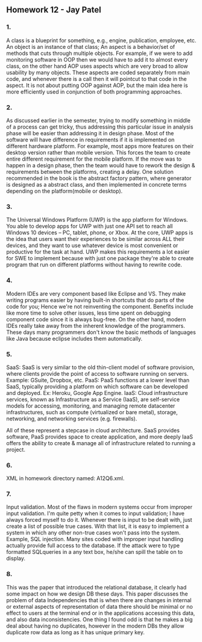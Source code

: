 ## Homework 12 - Jay Patel ##

### 1. ###
A class is a blueprint for something, e.g., engine, publication, employee, etc. An object is an instance of that class; An aspect is a behavior/set of methods that cuts through multiple objects. For example, if we were to add monitoring software in OOP then we would have to add it to almost every class, on the other hand AOP uses aspects which are very broad to allow usability by many objects. These aspects are coded separately from main code, and whenever there is a call then it will pointcut to that code in the aspect. It is not about putting OOP against AOP, but the main idea here is more efficiently used in conjunction of both programming approaches.  

### 2. ###
As discussed earlier in the semester, trying to modify something in middle of a process can get tricky, thus addressing this particular issue in analysis phase will be easier than addressing it in design phase. Most of the software will have difference in requirements if it is implemented on different hardware platform. For example, most apps more features on their desktop version rather than mobile version. This forces the team to create entire different requirement for the mobile platform. If the move was to happen in a design phase, then the team would have to rework the design   & requirements between the platforms, creating a delay. One solution recommended in the book is the abstract factory pattern, where generator is designed as a abstract class, and then implemented in concrete terms depending on the platform(mobile or desktop).

### 3. ###
The Universal Windows Platform (UWP) is the app platform for Windows. You able to develop apps for UWP with just one API set to reach all Windows 10 devices – PC, tablet, phone, or Xbox. At the core, UWP apps is the idea that users want their experiences to be similar across ALL their devices, and they want to use whatever device is most convenient or productive for the task at hand. UWP makes this requirements a lot easier for SWE to implement because with just one package they're able to create program that run on different platforms without having to rewrite code. 

### 4. ###
Modern IDEs are very component based like Eclipse and VS. They make writing programs easier by having built-in shortcuts that do parts of the code for you; Hence we're not reinventing the component. Benefits include like more time to solve other issues, less time spent on debugging component code since it is always bug-free. On the other hand, modern IDEs really take away from the inherent knowledge of the programmers. These days many programmers don't know the basic methods of languages like Java because eclipse includes them automatically. 

### 5. ###
SaaS: SaaS is very similar to the old thin-client model of software provision, where clients provide the point of access to software running on servers. Example: GSuite, Dropbox, etc.
PaaS: PaaS functions at a lower level than SaaS, typically providing a platform on which software can be developed and deployed. Ex: Heroku, Google App Engine.
IaaS: Cloud infrastructure services, known as Infrastructure as a Service (IaaS), are self-service models for accessing, monitoring, and managing remote datacenter infrastructures, such as compute (virtualized or bare metal), storage, networking, and networking services (e.g. firewalls).
   
All of these represent a stepcase in cloud architecture. SaaS provides software, PaaS provides space to create application, and more deeply IaaS offers the ability to create & manage all of infrastructure related to running a project.   

### 6. ###
XML in homework directory named: A12Q6.xml.

### 7. ###
Input validation. Most of the flaws in modern systems occur from improper input validation. I'm quite petty when it comes to input validation; I have always forced myself to do it. Whenever there is input to be dealt with, just create a list of possible true cases. With that list, it is easy to implement a system in which any other non-true cases won't pass into the system. 
Example, SQL injection. Many sites coded with improper input handling actually provide full access to the database. If the attack were to type formatted SQLqueries in a any text box, he/she can spill the table on to display. 

### 8. ###
This was the paper that introduced the relational database, it clearly had some impact on how we design DB these days. This paper discusses the problem of data Independencies that is when there are changes in internal or external aspects of representation of data there should be minimal or no effect to users at the terminal end or in the applications accessing this data, and also data inconsistencies. One thing I found odd is that he makes a big deal about having no duplicates, however in the modern DBs they allow duplicate row data as long as it has unique primary key. 